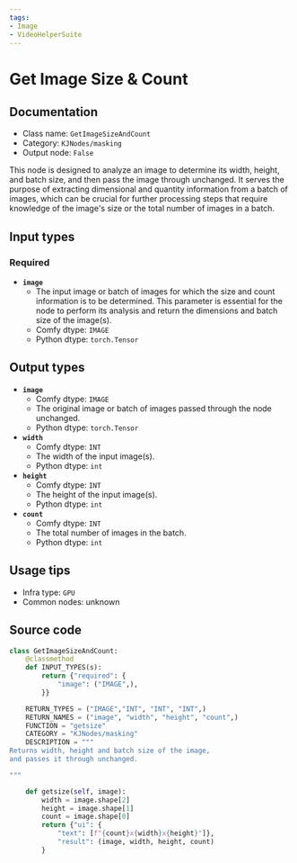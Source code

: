 ```yaml
---
tags:
- Image
- VideoHelperSuite
---
```


# Get Image Size & Count
## Documentation
- Class name: `GetImageSizeAndCount`
- Category: `KJNodes/masking`
- Output node: `False`

This node is designed to analyze an image to determine its width, height, and batch size, and then pass the image through unchanged. It serves the purpose of extracting dimensional and quantity information from a batch of images, which can be crucial for further processing steps that require knowledge of the image's size or the total number of images in a batch.
## Input types
### Required
- **`image`**
    - The input image or batch of images for which the size and count information is to be determined. This parameter is essential for the node to perform its analysis and return the dimensions and batch size of the image(s).
    - Comfy dtype: `IMAGE`
    - Python dtype: `torch.Tensor`
## Output types
- **`image`**
    - Comfy dtype: `IMAGE`
    - The original image or batch of images passed through the node unchanged.
    - Python dtype: `torch.Tensor`
- **`width`**
    - Comfy dtype: `INT`
    - The width of the input image(s).
    - Python dtype: `int`
- **`height`**
    - Comfy dtype: `INT`
    - The height of the input image(s).
    - Python dtype: `int`
- **`count`**
    - Comfy dtype: `INT`
    - The total number of images in the batch.
    - Python dtype: `int`
## Usage tips
- Infra type: `GPU`
- Common nodes: unknown


## Source code
```python
class GetImageSizeAndCount:
    @classmethod
    def INPUT_TYPES(s):
        return {"required": {
            "image": ("IMAGE",),
        }}

    RETURN_TYPES = ("IMAGE","INT", "INT", "INT",)
    RETURN_NAMES = ("image", "width", "height", "count",)
    FUNCTION = "getsize"
    CATEGORY = "KJNodes/masking"
    DESCRIPTION = """
Returns width, height and batch size of the image,  
and passes it through unchanged.  

"""

    def getsize(self, image):
        width = image.shape[2]
        height = image.shape[1]
        count = image.shape[0]
        return {"ui": {
            "text": [f"{count}x{width}x{height}"]}, 
            "result": (image, width, height, count) 
        }

```
